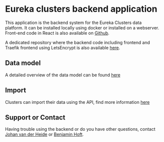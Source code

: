 # Eureka clusters backend application

This application is the backend system for the Eureka Clusters data platform. It can be installed locally using docker
or installed on a webserver. Front-end code in React is also available
on [Github](https://github.com/eureka-clusters/pa-portal).

A dedicated repository where the backend code including frontend and Traefik frontend using LetsEncrypt is also
available [here](https://github.com/eureka-clusters/website).

## Data model

A detailed overview of the data model can be found [here](model)

## Import

Clusters can import their data using the API, find more information [here](model/import.md)

## Support or Contact

Having trouble using the backend or do you have other questions,
contact [Johan van der Heide](mailto:johan.van.der.heide@itea4.org) or [Benjamin Hoft](mailto:hoft@eurescom.eu).
